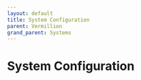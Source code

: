 ```yaml
---
layout: default
title: System Configuration
parent: Vermillion
grand_parent: Systems
---
```


# System Configuration